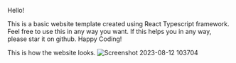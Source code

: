 Hello!

This is a basic website template created using React Typescript framework. Feel free to use this in any way you want. If this helps you in any way, please star it on github. Happy Coding!

This is how the website looks.
![Screenshot 2023-08-12 103704](https://github.com/vk1815918/React-Website-Template/assets/68977213/dfc508eb-df94-43c5-8811-75d423289219)
